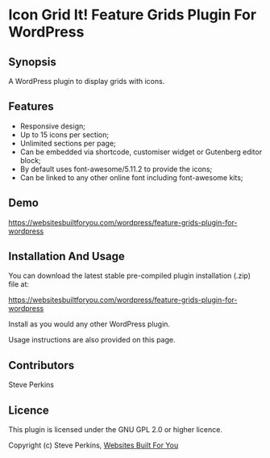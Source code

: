 # Icon Grid It! Feature Grids Plugin For WordPress

## Synopsis
A WordPress plugin to display grids with icons.

## Features
* Responsive design;
* Up to 15 icons per section;
* Unlimited sections per page;
* Can be embedded via shortcode, customiser widget or Gutenberg editor block;
* By default uses font-awesome/5.11.2 to provide the icons;
* Can be linked to any other online font including font-awesome kits;

## Demo
https://websitesbuiltforyou.com/wordpress/feature-grids-plugin-for-wordpress

## Installation And Usage
You can download the latest stable pre-compiled plugin installation (.zip) file at:

https://websitesbuiltforyou.com/wordpress/feature-grids-plugin-for-wordpress

Install as you would any other WordPress plugin.

Usage instructions are also provided on this page.

## Contributors
Steve Perkins

## Licence
This plugin is licensed under the GNU GPL 2.0 or higher licence.

Copyright (c) Steve Perkins, [Websites Built For You](https://websitesbuiltforyou.com)

